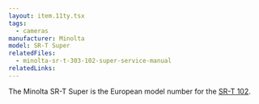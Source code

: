 ```yaml
---
layout: item.11ty.tsx
tags:
  - cameras
manufacturer: Minolta
model: SR-T Super
relatedFiles:
  - minolta-sr-t-303-102-super-service-manual
relatedLinks:
---
```


The Minolta SR-T Super is the European model number for the <a href="../sr-t-102/">SR-T 102</a>.
